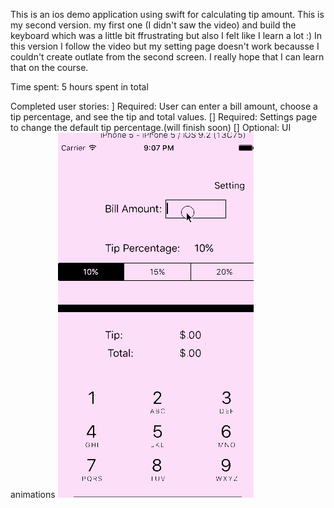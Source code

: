 This is an ios demo application using swift for calculating tip amount.
This is my second version. my first one (I didn't saw the video) and build the keyboard which was a little bit ffrustrating but also I felt like I learn a lot :)
In this version I follow the video but my setting page doesn't work becausse I couldn't create outlate from the second screen. I really hope that I can  learn that on the course.

Time spent: 5 hours spent in total

Completed user stories:
] Required: User can enter a bill amount, choose a tip percentage, and see the tip and total values.
[] Required: Settings page to change the default tip percentage.(will finish soon)
[] Optional: UI animations
![alt tag](https://github.com/shirlymanor/newTipCalculator/blob/master/tipCalculator.gif)
